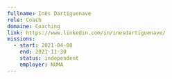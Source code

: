 ```yaml
---
fullname: Inès Dartiguenave
role: Coach
domaine: Coaching
link: https://www.linkedin.com/in/inesdartiguenave/
missions:
  - start: 2021-04-08
    end: 2021-11-30
    status: independent
    employer: NUMA
---
```


